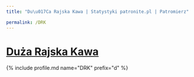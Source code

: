 ```yaml
---
title: "Du\u017Ca Rajska Kawa | Statystyki patronite.pl | Patromierz"

permalink: /DRK
---
```


# [Duża Rajska Kawa](https://patronite.pl/DRK)

{% include profile.md name="DRK" prefix="d" %}

